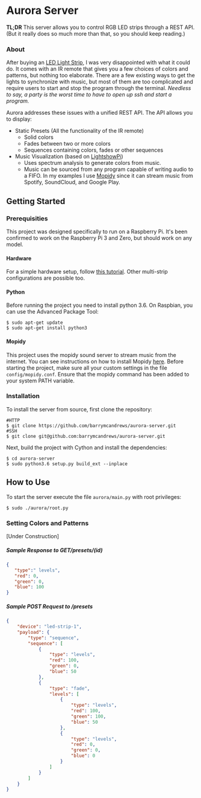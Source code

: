 # Aurora Server

**TL;DR** This server allows you to control RGB LED strips through a REST API. (But it really does so much more than that, so you should keep reading.)

### About

After buying an [LED Light Strip](https://www.amazon.com/gp/product/B00DTOAWZ2/ref=oh_aui_detailpage_o01_s00?ie=UTF8&psc=1), I was very disappointed with what it could do. It comes with an IR remote that gives you a few choices of colors and patterns, but nothing too elaborate. There are a few existing ways to get the lights to synchronize with music, but most of them are too complicated and require users to start and stop the program through the terminal. *Needless to say, a party is the worst time to have to open up ssh and start a program.* 

Aurora addresses these issues with a unified REST API. The API allows you to display:

* Static Presets (All the functionality of the IR remote)
	* Solid colors 
	* Fades between two or more colors
	* Sequences containing colors, fades or other sequences
* Music Visualization (based on [LightshowPi](lightshowpi.org)) 
	* Uses spectrum analysis to generate colors from music.
	* Music can be sourced from any program capable of writing audio to a FIFO. In my examples I use [Mopidy](https://www.mopidy.com/) since it can stream music from Spotify, SoundCloud, and Google Play.


## Getting Started

### Prerequisities
This project was designed specifically to run on a Raspberry Pi. It's been confirmed to work on the Raspberry Pi 3 and Zero, but should work on any model.

#### Hardware
For a simple hardware setup, follow [this tutorial](http://dordnung.de/raspberrypi-ledstrip). Other multi-strip configurations are possible too. 

#### Python

Before running the project you need to install python 3.6. On Raspbian, you can use the Advanced Package Tool:

```
$ sudo apt-get update
$ sudo apt-get install python3
``` 

#### Mopidy
This project uses the mopidy sound server to stream music from the internet. You can see instructions on how to install Mopidy [here](https://docs.mopidy.com/en/latest/installation/). Before starting the project, make sure all your custom settings in the file `config/mopidy.conf`. Ensure that the mopidy command has been added to your system PATH variable. 

### Installation

To install the server from source, first clone the repository:

```
#HTTP
$ git clone https://github.com/barrymcandrews/aurora-server.git
#SSH
$ git clone git@github.com:barrymcandrews/aurora-server.git
```

Next, build the project with Cython and install the dependencies:

```
$ cd aurora-server
$ sudo python3.6 setup.py build_ext --inplace
```


## How to Use

To start the server execute the file `aurora/main.py` with root privileges:

```
$ sudo ./aurora/root.py
```

### Setting Colors and Patterns

[Under Construction]

##### Sample Response to GET/presets/(id)

```json
{
   "type":" levels",
   "red": 0,
   "green": 0,
   "blue": 100
}
```


##### Sample POST Request to /presets

```json
{
	"device": "led-strip-1",
	"payload": {
		"type": "sequence",
   		"sequence": [
      		{
         		"type": "levels",
         		"red": 100,
         		"green": 0,
         		"blue": 50
      		},
      		{
         		"type": "fade",
         		"levels": [
            		{
            			"type": "levels",
               			"red": 100,
               			"green": 100,
               			"blue": 50
            		},
            		{
            			"type": "levels",
               			"red": 0,
               			"green": 0,
               			"blue": 0
            		}
         		]
      		}
   		]
	}	
}
```
